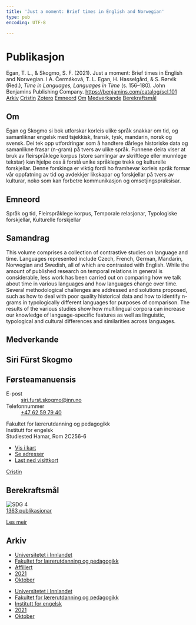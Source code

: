 ```yaml
---
title: 'Just a moment: Brief times in English and Norwegian'
type: pub
encoding: UTF-8

---
```

<h1>Publikasjon</h1>
<article id="csl-bib-container-5WC2RJBX" class="csl-bib-container">
  <div class="csl-bib-body"> <div class="csl-entry">Egan, T. L., &#38; Skogmo, S. F. (2021). Just a moment: Brief times in English and Norwegian. I A. Čermáková, T. L. Egan, H. Hasselgård, &#38; S. Rørvik (Red.), <i>Time in Languages, Languages in Time</i> (s. 156–180). John Benjamins Publishing Company. <a href="https://benjamins.com/catalog/scl.101">https://benjamins.com/catalog/scl.101</a></div> </div>
  <div class="csl-bib-buttons">
    <a href="#taxonomy-article-5WC2RJBX" alt="archive" class="csl-bib-button">Arkiv</a>
    <a href="https://app.cristin.no/results/show.jsf?id=1944359" alt="Cristin" class="csl-bib-button">Cristin</a>
    <a href="http://zotero.org/groups/5881554/items/5WC2RJBX" alt="Zotero" class="csl-bib-button">Zotero</a>
    <a href="#keywords-article-5WC2RJBX" alt="keywords" class="csl-bib-button">Emneord</a>
    <a href="#about-article-5WC2RJBX" alt="about_pub" class="csl-bib-button">Om</a>
    <a href="#contributors-article-5WC2RJBX" alt="contributors" class="csl-bib-button">Medverkande</a>
    <a href="#sdg-article-5WC2RJBX" alt="sdg" class="csl-bib-button">Berekraftsmål</a>
  </div>
  <div id="csl-bib-meta-container-5WC2RJBX"></div>
</article>
<div id="csl-bib-meta-5WC2RJBX" class="csl-bib-meta">
  <article id="about-article-5WC2RJBX" class="about_pub-article">
    <h1>Om</h1>
    Egan og Skogmo si bok utforskar korleis ulike språk snakkar om tid, og samanliknar engelsk med tsjekkisk, fransk, tysk, mandarin, norsk og svensk. Dei tek opp utfordringar som å handtere dårlege historiske data og samanlikne frasar (n-gram) på tvers av ulike språk. Funnene deira viser at bruk av fleirspråklege korpus (store samlingar av skriftlege eller munnlege tekstar) kan hjelpe oss å forstå unike språklege trekk og kulturelle forskjellar. Denne forskinga er viktig fordi ho framhevar korleis språk formar vår oppfatning av tid og avdekkjer likskapar og forskjellar på tvers av kulturar, noko som kan forbetre kommunikasjon og omsetjingspraksisar.
  </article>
  <article id="keywords-article-5WC2RJBX" class="keywords-article">
    <h1>Emneord</h1>
    Språk og tid, Fleirspråklege korpus, Temporale relasjonar, Typologiske forskjellar, Kulturelle forskjellar
  </article>
  <article id="abstract-article-5WC2RJBX" class="abstract-article">
    <h1>Samandrag</h1>
    This volume comprises a collection of contrastive studies on language and time. Languages represented include Czech, French, German, Mandarin, Norwegian and Swedish, all of which are contrasted with English. While the amount of published research on temporal relations in general is considerable, less work has been carried out on comparing how we talk about time in various languages and how languages change over time. Several methodological challenges are addressed and solutions proposed, such as how to deal with poor quality historical data and how to identify n-grams in typologically different languages for purposes of comparison. The results of the various studies show how multilingual corpora can increase our knowledge of language-specific features as well as linguistic, typological and cultural differences and similarities across languages.
  </article>
  <article id="contributors-article-5WC2RJBX" class="contributors-article">
    <h1>Medverkande</h1>
    <div class="personas"> <div class="vrtx-hinn-person-card"> <div class="photo"> <i class="lar la-user-circle missing-person"></i> </div> <div class="info"> <hgroup><h1>Siri Fürst Skogmo</h1> <h2>Førsteamanuensis</h2> </hgroup><dl> <dt>E-post</dt> <dd> <a href="mailto:siri.furst.skogmo@inn.no">siri.furst.skogmo@inn.no</a> </dd> <dt>Telefonnummer</dt> <dd><a href="tel:+4762597940"> +47 62 59 79 40 </a></dd> </dl> <p> Fakultet for lærerutdanning og pedagogikk<br> Institutt for engelsk<br> Studiested Hamar, Rom 2C256-6 </p> <ul class="vrtx-hinn-links"> <li><a href="https://www.google.com/maps?q=60.79625,11.07386">Vis i kart</a></li> <li><a href="https://www.inn.no/finn-en-ansatt/siri-furst-skogmo.html#vrtx-hinn-addresses">Se adresser</a></li> <li><a href="https://www.inn.no/finn-en-ansatt/siri-furst-skogmo.html?vrtx=vcf">Last ned visittkort</a></li> </ul> </div> </div> <a href="https://app.cristin.no/persons/show.jsf?id=3196" alt="Cristin URL" class="personas-cristin">Cristin</a> </div>
  </article>
  <article id="sdg-article-5WC2RJBX" class="sdg-article">
    <h1>Berekraftsmål</h1>
    <div class="sdg-container"><div id="sdg4" class="sdg">
        <img src="{{< params subfolder >}}images/sdg/sdg04_nn.png" class="image" alt="SDG 4">
        <div class="sdg-overlay">
          <a href="{{< params subfolder >}}nn/archive/?sdg=4#archive" class="sdg-publication-count"><span>1363</span> publikasjonar</a>
          <p><a href="https://fn.no/om-fn/fns-baerekraftsmaal/god-utdanning?lang=nno-NO" class="sdg-read-more">Les meir</a></p>
        </div>
      </div></div>
  </article>
  <article id="taxonomy-article-5WC2RJBX" class="taxonomy-article">
    <h1>Arkiv</h1>
    <ul>
      <li><a href="{{< params subfolder >}}nn/archive/?key=3DCRN523">Universitetet i Innlandet</a></li>
      <li><a href="{{< params subfolder >}}nn/archive/?key=WYNZA47F">Fakultet for lærerutdanning og pedagogikk</a></li>
      <li><a href="{{< params subfolder >}}nn/archive/?key=2ZAN5K7T">Affiliert</a></li>
      <li><a href="{{< params subfolder >}}nn/archive/?key=IKH28CUV">2021</a></li>
      <li><a href="{{< params subfolder >}}nn/archive/?key=IZFHAQE5">Oktober</a></li>
    </ul>
    <ul>
      <li><a href="{{< params subfolder >}}nn/archive/?key=3DCRN523">Universitetet i Innlandet</a></li>
      <li><a href="{{< params subfolder >}}nn/archive/?key=WYNZA47F">Fakultet for lærerutdanning og pedagogikk</a></li>
      <li><a href="{{< params subfolder >}}nn/archive/?key=THSB4HN9">Institutt for engelsk</a></li>
      <li><a href="{{< params subfolder >}}nn/archive/?key=T7HNSHUG">2021</a></li>
      <li><a href="{{< params subfolder >}}nn/archive/?key=LSJJ375L">Oktober</a></li>
    </ul>
  </article>
</div>
